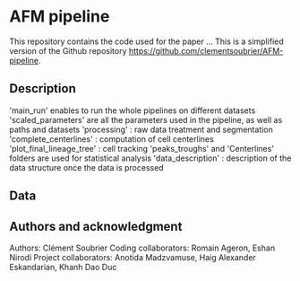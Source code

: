 # AFM pipeline

This repository contains the code used for the paper ... This is a simplified version of the Github repository https://github.com/clementsoubrier/AFM-pipeline.

## Description
'main_run' enables to run the whole pipelines on different datasets
'scaled_parameters' are all the parameters used in the pipeline, as well as paths and datasets
'processing' : raw data treatment and segmentation
'complete_centerlines' : computation of cell centerlines
'plot_final_lineage_tree' : cell tracking 
'peaks_troughs' and 'Centerlines' folders are used for statistical analysis
'data_description' : description of the data structure once the data is processed

## Data


## Authors and acknowledgment
Authors: Clément Soubrier 
Coding collaborators: Romain Ageron, Eshan Nirodi
Project collaborators: Anotida Madzvamuse, Haig Alexander Eskandarian, Khanh Dao Duc  

